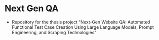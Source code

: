 # Next Gen QA
- Repository for the thesis project "Next-Gen Website QA: Automated Functional Test Case Creation Using Large Language Models, Prompt Engineering, and Scraping Technologies"
